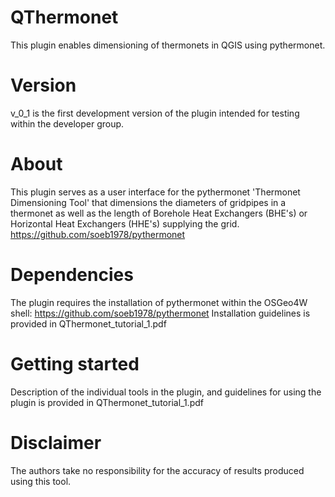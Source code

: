 # QThermonet
This plugin enables dimensioning of thermonets in QGIS using pythermonet.

# Version
v_0_1 is the first development version of the plugin intended for testing within the developer group.

# About
This plugin serves as a user interface for the pythermonet 'Thermonet Dimensioning Tool' that dimensions 
the diameters of gridpipes in a thermonet as well as the length of Borehole Heat Exchangers (BHE's) or 
Horizontal Heat Exchangers (HHE's) supplying the grid. 
https://github.com/soeb1978/pythermonet

# Dependencies
The plugin requires the installation of pythermonet within the OSGeo4W shell: https://github.com/soeb1978/pythermonet
Installation guidelines is provided in QThermonet_tutorial_1.pdf

# Getting started
Description of the individual tools in the plugin, and guidelines for using the plugin is provided in QThermonet_tutorial_1.pdf

# Disclaimer
The authors take no responsibility for the accuracy of results produced using this tool.



